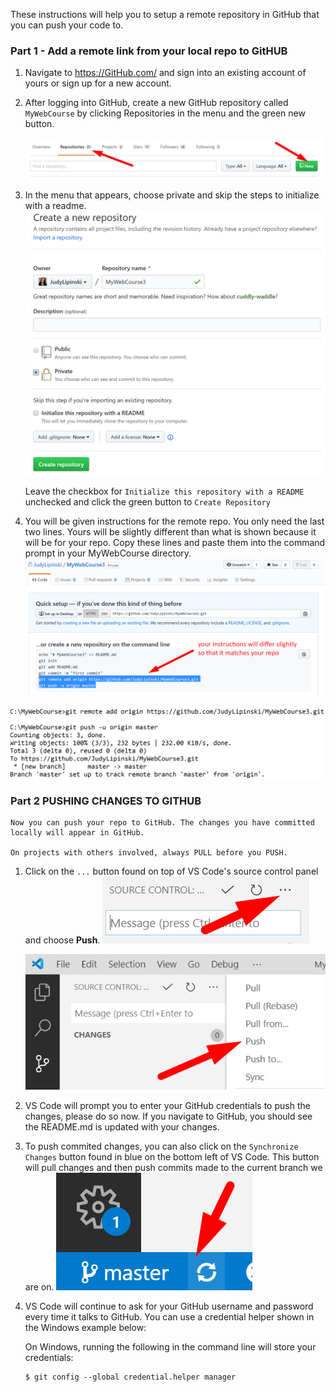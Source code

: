 These instructions will help you to setup a remote repository in GitHub that you can push your code to.

### **Part 1 - Add a remote link from your local repo to GitHUB**

1. Navigate to https://GitHub.com/ and sign into an existing account of yours or sign up for a new account.

2. After logging into GitHub, create a new GitHub repository called `MyWebCourse` by clicking Repositories in the menu and the green new button.

    ![New Repo](screenshots/repositories-new.png)


3. In the menu that appears, choose private and skip the steps to initialize with a readme.
    ![New Repo Wizard](screenshots/new-repo-wizard.png)

    Leave the checkbox for `Initialize this repository with a README` unchecked and click the green button to `Create Repository`

4. You will be given instructions for the remote repo. You only need the last two lines. Yours will be slightly different than what is shown because it will be for your repo. Copy these lines and paste them into the command prompt in your MyWebCourse directory.
![](screenshots/git-add-origin.png)

![](screenshots/git-add-remote.png)

### **Part 2 PUSHING CHANGES TO GITHUB**

    Now you can push your repo to GitHub. The changes you have committed locally will appear in GitHub.
   
    On projects with others involved, always PULL before you PUSH. 
    
1. Click on the `...` button found on top of VS Code's source control panel and choose **Push**.
   ![](screenshots/source-control-dots.png)

   ![](screenshots/source-control-push.png)


2.  VS Code will prompt you to enter your GitHub credentials to push the changes, please do so now. If you navigate to GitHub, you should see the README.md is updated with your changes.

3. To push commited changes, you can also click on the `Synchronize Changes` button found in blue on the bottom left of VS Code. This button will pull changes and then push commits made to the current branch we are on.    ![](screenshots/source-control-sync-button.png)

4.  VS Code will continue to ask for your GitHub username and password every time it talks to GitHub. You can use a credential helper shown in the Windows example below:

    On Windows, running the following in the command line will store your credentials:

    ```
    $ git config --global credential.helper manager
    ```
